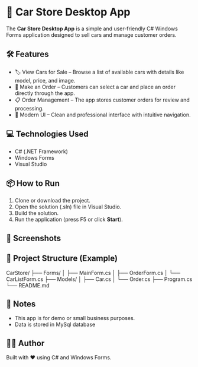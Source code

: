 # 🚗 Car Store Desktop App

The **Car Store Desktop App** is a simple and user-friendly C# Windows Forms application designed to sell cars and manage customer orders.

## 🛠 Features

- 🏷️ View Cars for Sale – Browse a list of available cars with details like model, price, and image.
- 🛒 Make an Order – Customers can select a car and place an order directly through the app.
- 📋 Order Management – The app stores customer orders for review and processing.
- 🎨 Modern UI – Clean and professional interface with intuitive navigation.

## 💻 Technologies Used

- C# (.NET Framework)
- Windows Forms
- Visual Studio

## 📦 How to Run

1. Clone or download the project.
2. Open the solution (.sln) file in Visual Studio.
3. Build the solution.
4. Run the application (press F5 or click **Start**).

## 📸 Screenshots

## 📁 Project Structure (Example)

CarStore/
├── Forms/
│   ├── MainForm.cs
│   ├── OrderForm.cs
│   └── CarListForm.cs
├── Models/
│   ├── Car.cs
│   └── Order.cs
├── Program.cs
└── README.md

## 📌 Notes

- This app is for demo or small business purposes.
- Data is stored in MySql database

## 🧑‍💻 Author

Built with ❤️ using C# and Windows Forms.

